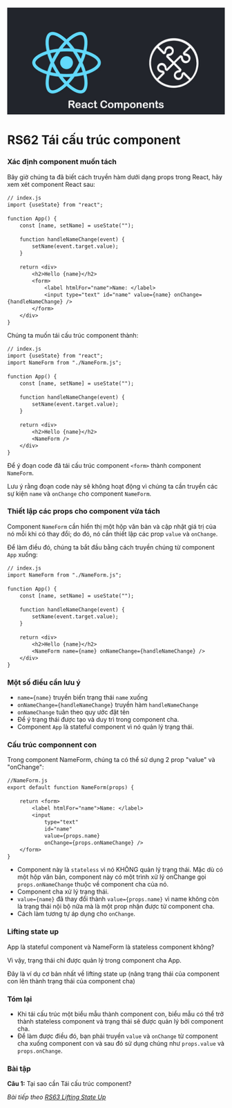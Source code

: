 
![Create-HTML-1](images/components.jpg) 

# RS62 Tái cấu trúc component

### Xác định component muốn tách

Bây giờ chúng ta đã biết cách truyền hàm dưới dạng props trong React, hãy xem xét component React sau:

```
// index.js
import {useState} from "react";

function App() {
    const [name, setName] = useState("");

    function handleNameChange(event) {
        setName(event.target.value);
    }

    return <div>
        <h2>Hello {name}</h2>
        <form>
            <label htmlFor="name">Name: </label>
            <input type="text" id="name" value={name} onChange={handleNameChange} />
        </form>
    </div>
}
```

Chúng ta muốn tái cấu trúc component thành:

```
// index.js
import {useState} from "react";
import NameForm from "./NameForm.js";

function App() {
    const [name, setName] = useState("");

    function handleNameChange(event) {
        setName(event.target.value);
    }

    return <div>
        <h2>Hello {name}</h2>
        <NameForm />
    </div>
}
```

Để ý đoạn code đã tái cấu trúc component `<form>` thành component `NameForm`.

Lưu ý rằng đoạn code này sẽ không hoạt động vì chúng ta cần truyền các sự kiện `name` và `onChange` cho component `NameForm`. 

### Thiết lập các props cho component vừa tách

Component `NameForm` cần hiển thị một hộp văn bản và cập nhật giá trị của nó mỗi khi có thay đổi; do đó, nó cần thiết lập các prop `value` và `onChange`.

Để làm điều đó, chúng ta bắt đầu bằng cách truyền chúng từ component `App` xuống:

```
// index.js
import NameForm from "./NameForm.js";

function App() {
    const [name, setName] = useState("");

    function handleNameChange(event) {
        setName(event.target.value);
    }

    return <div>
        <h2>Hello {name}</h2>
        <NameForm name={name} onNameChange={handleNameChange} />
    </div>
}
```

### Một số điều cần lưu ý

- `name={name}` truyền biến trạng thái `name` xuống
- `onNameChange={handleNameChange}` truyền hàm `handleNameChange` 
- `onNameChange` tuân theo quy ước đặt tên 
- Để ý trạng thái được tạo và duy trì trong component cha.
- Component `App` là stateful component vì nó quản lý trạng thái.

### Cấu trúc componnent con

Trong component NameForm, chúng ta có thể sử dụng 2 prop "value" và "onChange":

```
//NameForm.js
export default function NameForm(props) {

    return <form>
        <label htmlFor="name">Name: </label>
        <input 
            type="text" 
            id="name" 
            value={props.name} 
            onChange={props.onNameChange} />
    </form>
}
```
- Component này là `stateless` vì nó KHÔNG quản lý trạng thái. Mặc dù có một hộp văn bản, component này có một trình xử lý onChange gọi `props.onNameChange` thuộc về component cha của nó.
- Component cha xử lý trạng thái.
- `value={name}` đã thay đổi thành `value={props.name}` vì name không còn là trạng thái nội bộ nữa mà là một prop nhận được từ component cha.
- Cách làm tương tự áp dụng cho `onChange`.

### Lifting state up

App là stateful component và NameForm là stateless component không?

Vì vậy, trạng thái chỉ được quản lý trong component cha App.

Đây là ví dụ cơ bản nhất về lifting state up (nâng trạng thái của component con lên thành trạng thái của component cha)

### Tóm lại

- Khi tái cấu trúc một biểu mẫu thành component con, biểu mẫu có thể trở thành stateless component và trạng thái sẽ được quản lý bởi component cha.
- Để làm được điều đó, bạn phải truyền `value` và `onChange` từ component cha xuống component con và sau đó sử dụng chúng như `props.value` và `props.onChange`.

### Bài tập

**Câu 1:** Tại sao cần Tái cấu trúc component?

*Bài tiếp theo [RS63 Lifting State Up](/lesson/session/session_063_lifting_state_up.md)*